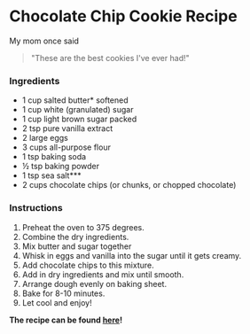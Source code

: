 # Chocolate Chip Cookie Recipe
My mom once said
> "These are the best cookies I've ever had!"

### Ingredients
- 1 cup salted butter* softened
- 1 cup white (granulated) sugar
- 1 cup light brown sugar packed
- 2 tsp pure vanilla extract
- 2 large eggs
- 3 cups all-purpose flour
- 1 tsp baking soda
- ½ tsp baking powder
- 1 tsp sea salt***
- 2 cups chocolate chips (or chunks, or chopped chocolate)

### Instructions
1. Preheat the oven to 375 degrees.
2. Combine the dry ingredients.
3. Mix butter and sugar together
4. Whisk in eggs and vanilla into the sugar until it gets creamy.
5. Add chocolate chips to this mixture.
6. Add in dry ingredients and mix until smooth.
7. Arrange dough evenly on baking sheet.
8. Bake for 8-10 minutes.
9. Let cool and enjoy!


**The recipe can be found [here](https://joyfoodsunshine.com/the-most-amazing-chocolate-chip-cookies/)!**

